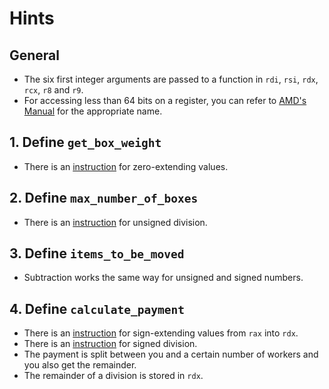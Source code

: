 # Hints

## General

- The six first integer arguments are passed to a function in `rdi`, `rsi`, `rdx`, `rcx`, `r8` and `r9`.
- For accessing less than 64 bits on a register, you can refer to [AMD's Manual][manual] for the appropriate name.

## 1. Define `get_box_weight`

- There is an [instruction][movzx] for zero-extending values.

## 2. Define `max_number_of_boxes`

- There is an [instruction][div] for unsigned division.

## 3. Define `items_to_be_moved`

- Subtraction works the same way for unsigned and signed numbers.

## 4. Define `calculate_payment`

- There is an [instruction][cqo] for sign-extending values from `rax` into `rdx`.
- There is an [instruction][idiv] for signed division.
- The payment is split between you and a certain number of workers and you also get the remainder.
- The remainder of a division is stored in `rdx`.

[manual]: https://docs.amd.com/v/u/en-US/24592_3.24#page=62
[movzx]: https://www.felixcloutier.com/x86/movzx
[cqo]: https://www.felixcloutier.com/x86/cwd:cdq:cqo
[div]: https://www.felixcloutier.com/x86/div
[idiv]: https://www.felixcloutier.com/x86/idiv